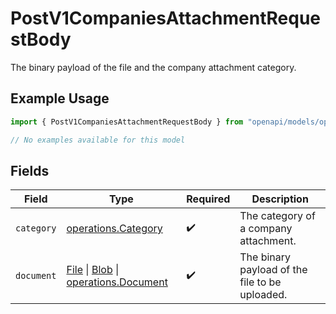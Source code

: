 # PostV1CompaniesAttachmentRequestBody

The binary payload of the file and the company attachment category.

## Example Usage

```typescript
import { PostV1CompaniesAttachmentRequestBody } from "openapi/models/operations";

// No examples available for this model
```

## Fields

| Field                                                                                                                                                                                      | Type                                                                                                                                                                                       | Required                                                                                                                                                                                   | Description                                                                                                                                                                                |
| ------------------------------------------------------------------------------------------------------------------------------------------------------------------------------------------ | ------------------------------------------------------------------------------------------------------------------------------------------------------------------------------------------ | ------------------------------------------------------------------------------------------------------------------------------------------------------------------------------------------ | ------------------------------------------------------------------------------------------------------------------------------------------------------------------------------------------ |
| `category`                                                                                                                                                                                 | [operations.Category](../../models/operations/category.md)                                                                                                                                 | :heavy_check_mark:                                                                                                                                                                         | The category of a company attachment.                                                                                                                                                      |
| `document`                                                                                                                                                                                 | [File](https://developer.mozilla.org/en-US/docs/Web/API/File) \| [Blob](https://developer.mozilla.org/en-US/docs/Web/API/Blob) \| [operations.Document](../../models/operations/document.md) | :heavy_check_mark:                                                                                                                                                                         | The binary payload of the file to be uploaded.                                                                                                                                             |